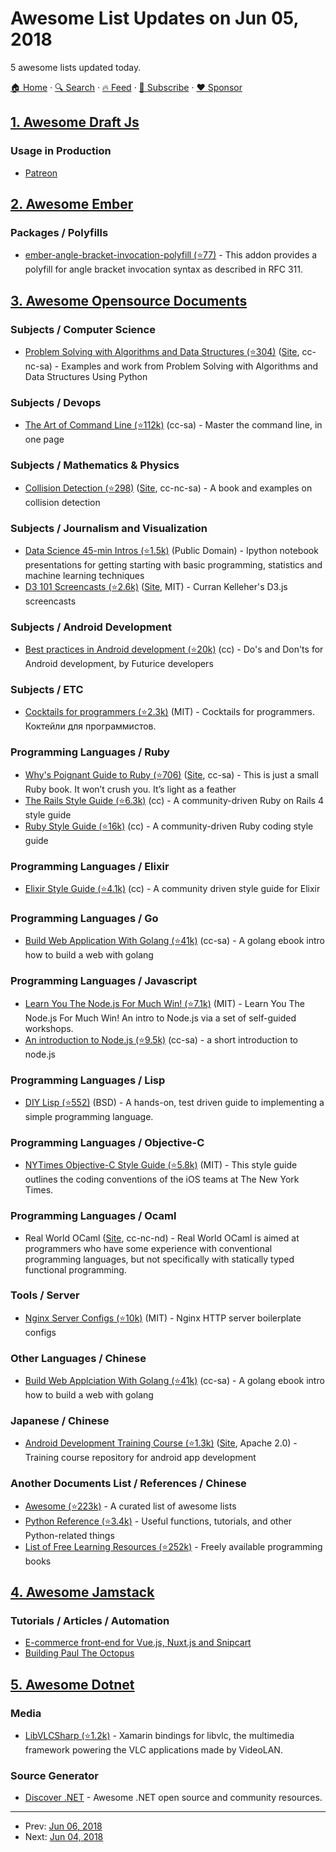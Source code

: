 # Awesome List Updates on Jun 05, 2018

5 awesome lists updated today.

[🏠 Home](/README.md) · [🔍 Search](https://www.trackawesomelist.com/search/) · [🔥 Feed](https://www.trackawesomelist.com/rss.xml) · [📮 Subscribe](https://trackawesomelist.us17.list-manage.com/subscribe?u=d2f0117aa829c83a63ec63c2f&id=36a103854c) · [❤️  Sponsor](https://github.com/sponsors/theowenyoung)



## [1. Awesome Draft Js](/content/nikgraf/awesome-draft-js/README.md)

### Usage in Production

*   [Patreon](https://www.patreon.com/)

## [2. Awesome Ember](/content/ember-community-russia/awesome-ember/README.md)

### Packages / Polyfills

*   [ember-angle-bracket-invocation-polyfill (⭐77)](https://github.com/rwjblue/ember-angle-bracket-invocation-polyfill) - This addon provides a polyfill for angle bracket invocation syntax as described in RFC 311.

## [3. Awesome Opensource Documents](/content/44bits/awesome-opensource-documents/README.md)

### Subjects / Computer Science

*   [Problem Solving with Algorithms and Data Structures (⭐304)](https://github.com/ErikRHanson/Problem-Solving-with-Algorithms-and-Data-Structures-Using-Python) ([Site](http://interactivepython.org/runestone/static/pythonds/index.html), cc-nc-sa) - Examples and work from Problem Solving with Algorithms and Data Structures Using Python

### Subjects / Devops

*   [The Art of Command Line (⭐112k)](https://github.com/jlevy/the-art-of-command-line) (cc-sa) - Master the command line, in one page

### Subjects / Mathematics & Physics

*   [Collision Detection (⭐298)](https://github.com/jeffThompson/CollisionDetection) ([Site](http://www.jeffreythompson.org/collision-detection/), cc-nc-sa) - A book and examples on collision detection

### Subjects / Journalism and Visualization

*   [Data Science 45-min Intros (⭐1.5k)](https://github.com/DrSkippy/Data-Science-45min-Intros) (Public Domain) - Ipython notebook presentations for getting starting with basic programming, statistics and machine learning techniques
*   [D3 101 Screencasts (⭐2.6k)](https://github.com/curran/screencasts/) ([Site](https://www.youtube.com/watch?v=iuA-gmvJ5n0\&list=PL9yYRbwpkykvjkfuRslECO9c1qTq3GgUb), MIT) - Curran Kelleher's D3.js screencasts

### Subjects / Android Development

*   [Best practices in Android development (⭐20k)](https://github.com/futurice/android-best-practices) (cc) - Do's and Don'ts for Android development, by Futurice developers

### Subjects / ETC

*   [Cocktails for programmers (⭐2.3k)](https://github.com/cocktails-for-programmers/cocktails_for_programmers) (MIT) - Сocktails for programmers. Коктейли для программистов.

### Programming Languages / Ruby

*   [Why's Poignant Guide to Ruby (⭐706)](https://github.com/mislav/poignant-guide) ([Site](http://poignant.guide/book/), cc-sa) - This is just a small Ruby book. It won’t crush you. It’s light as a feather
*   [The Rails Style Guide (⭐6.3k)](https://github.com/bbatsov/rails-style-guide) (cc) - A community-driven Ruby on Rails 4 style guide
*   [Ruby Style Guide (⭐16k)](https://github.com/bbatsov/ruby-style-guide) (cc) - A community-driven Ruby coding style guide

### Programming Languages / Elixir

*   [Elixir Style Guide (⭐4.1k)](https://github.com/niftyn8/elixir_style_guide) (cc) - A community driven style guide for Elixir

### Programming Languages / Go

*   [Build Web Application With Golang (⭐41k)](https://github.com/astaxie/build-web-application-with-golang) (cc-sa) - A golang ebook intro how to build a web with golang

### Programming Languages / Javascript

*   [Learn You The Node.js For Much Win! (⭐7.1k)](https://github.com/workshopper/learnyounode) (MIT) - Learn You The Node.js For Much Win! An intro to Node.js via a set of self-guided workshops.
*   [An introduction to Node.js (⭐9.5k)](https://github.com/maxogden/art-of-node) (cc-sa) - a short introduction to node.js

### Programming Languages / Lisp

*   [DIY Lisp (⭐552)](https://github.com/kvalle/diy-lisp) (BSD) - A hands-on, test driven guide to implementing a simple programming language.

### Programming Languages / Objective-C

*   [NYTimes Objective-C Style Guide (⭐5.8k)](https://github.com/NYTimes/objective-c-style-guide) (MIT) - This style guide outlines the coding conventions of the iOS teams at The New York Times.

### Programming Languages / Ocaml

*   Real World OCaml ([Site](https://realworldocaml.org/v1/en/html/), cc-nc-nd) - Real World OCaml is aimed at programmers who have some experience with conventional programming languages, but not specifically with statically typed functional programming.

### Tools / Server

*   [Nginx Server Configs (⭐10k)](https://github.com/h5bp/server-configs-nginx) (MIT) - Nginx HTTP server boilerplate configs

### Other Languages / Chinese

*   [Build Web Applciation With Golang (⭐41k)](https://github.com/astaxie/build-web-application-with-golang) (cc-sa) - A golang ebook intro how to build a web with golang

### Japanese / Chinese

*   [Android Development Training Course (⭐1.3k)](https://github.com/mixi-inc/AndroidTraining) ([Site](http://mixi-inc.github.io/AndroidTraining/), Apache 2.0) - Training course repository for android app development

### Another Documents List / References / Chinese

*   [Awesome (⭐223k)](https://github.com/sindresorhus/awesome) - A curated list of awesome lists
*   [Python Reference (⭐3.4k)](https://github.com/rasbt/python_reference) - Useful functions, tutorials, and other Python-related things
*   [List of Free Learning Resources (⭐252k)](https://github.com/vhf/free-programming-books) - Freely available programming books

## [4. Awesome Jamstack](/content/automata/awesome-jamstack/README.md)

### Tutorials / Articles / Automation

*   [E-commerce front-end for Vue.js, Nuxt.js and Snipcart](https://www.sanity.io/blog/e-commerce-vue-nuxt-snipcart)
*   [Building Paul The Octopus](https://www.tomango.co.uk/thinks/paul-the-octopus-2018/)

## [5. Awesome Dotnet](/content/quozd/awesome-dotnet/README.md)

### Media

*   [LibVLCSharp (⭐1.2k)](https://github.com/videolan/libvlcsharp) - Xamarin bindings for libvlc, the multimedia framework powering the VLC applications made by VideoLAN.

### Source Generator

*   [Discover .NET](https://discoverdot.net) - Awesome .NET open source and community resources.

---

- Prev: [Jun 06, 2018](/content/2018/06/06/README.md)
- Next: [Jun 04, 2018](/content/2018/06/04/README.md)